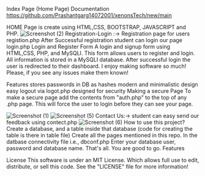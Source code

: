 Index Page (Home Page)
Documentation
https://github.com/Prashantgarg14072001/xenonsTech/new/main

HOME Page is create using  HTML,CSS, BOOTSTRAP, JAVASCRIPT and PHP.
![Screenshot (2)](https://user-images.githubusercontent.com/114285431/202228724-0a16bbd8-8b7f-4993-90e2-6c84f53c1a47.png)
Registration-Login :->
Registration page for users registion.php
After Successful registration student can login our page login.php
Login and Register Form A login and signup form using HTML,CSS, PHP, and MySQLI. This form allows users to register and login. All information is stored in a MySQLI database. After successful login the user is redirected to their dashboard. I enjoy making software so much! Please, if you see any issues make them known!


Features stores passwords in DB as hashes modern and minimalistic design easy logout via logot.php designed for security Making a secure Page To make a secure page add the contents from "auth.php" to the top of any .php page. This will force the user to login before they can see your page.


![Screenshot (1)](https://user-images.githubusercontent.com/114285431/202231400-5cbeee64-c59f-45e2-9d5b-9932c4bfb257.png)
![Screenshot (5)](https://user-images.githubusercontent.com/114285431/202232179-7e421bcf-4e34-423c-ae95-124d78ecb051.png)
Contact Us:->
student can easy send our feedback using contect.php 
![Screenshot (6)](https://user-images.githubusercontent.com/114285431/202233747-b8b9a26c-8d6d-41db-acc7-c0d24e91b43a.png)
How to use this project?
Create a database, and a table inside that database (code for creating the table is there in table file)
Create all the pages mentioned in this repo.
In the datbase connectivity file i.e., dbconf.php Enter your database user, password and database name.
That's all. You are good to go.
Features

License
This software is under an MIT License. Which allows full use to edit, distribute, or sell this code. See the "LICENSE" file for more information!
